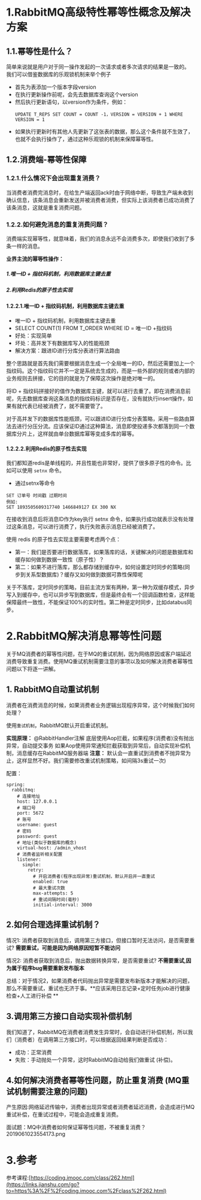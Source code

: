 # 1.RabbitMQ高级特性幂等性概念及解决方案

## 1.1.幂等性是什么？

简单来说就是用户对于同一操作发起的一次请求或者多次请求的结果是一致的。  
我们可以借鉴数据库的乐观锁机制来举个例子

* 首先为表添加一个版本字段version
* 在执行更新操作前呢，会先去数据库查询这个version
* 然后执行更新语句，以version作为条件，例如：
  ```
  UPDATE T_REPS SET COUNT = COUNT -1，VERSION = VERSION + 1 WHERE VERSION = 1
  ```
* 如果执行更新时有其他人先更新了这张表的数据，那么这个条件就不生效了，也就不会执行操作了，通过这种乐观锁的机制来保障幂等性。

## 1.2.消费端-幂等性保障

### 1.2.1.什么情况下会出现重复消费？

当消费者消费完消息时，在给生产端返回ack时由于网络中断，导致生产端未收到确认信息，该条消息会重新发送并被消费者消费，但实际上该消费者已成功消费了该条消息，这就是重复消费问题。

### 1.2.2.如何避免消息的重复消费问题？

消费端实现幂等性，就意味着，我们的消息永远不会消费多次，即使我们收到了多条一样的消息。

**业界主流的幂等性操作：**

##### 1.唯一ID + 指纹码机制，利用数据库主键去重

##### 2.利用Redis的原子性去实现

#### 1.2.2.1.唯一ID + 指纹码机制，利用数据库主键去重

* 唯一ID + 指纹码机制，利用数据库主键去重
* SELECT COUNT\(1\) FROM T\_ORDER WHERE ID = 唯一ID +指纹码
* 好处：实现简单
* 坏处：高并发下有数据库写入的性能瓶颈
* 解决方案：跟进ID进行分库分表进行算法路由

整个思路就是首先我们需要根据消息生成一个全局唯一的ID，然后还需要加上一个指纹码。这个指纹码它并不一定是系统去生成的，而是一些外部的规则或者内部的业务规则去拼接，它的目的就是为了保障这次操作是绝对唯一的。

将ID + 指纹码拼接好的值作为数据库主键，就可以进行去重了。即在消费消息前呢，先去数据库查询这条消息的指纹码标识是否存在，没有就执行insert操作，如果有就代表已经被消费了，就不需要管了。

对于高并发下的数据库性能瓶颈，可以跟进ID进行分库分表策略，采用一些路由算法去进行分压分流。应该保证ID通过这种算法，消息即使投递多次都落到同一个数据库分片上，这样就由单台数据库幂等变成多库的幂等。

#### 1.2.2.2.利用Redis的原子性去实现

我们都知道redis是单线程的，并且性能也非常好，提供了很多原子性的命令。比如可以使用 `setnx` 命令。

* 通过setnx等命令

```
SET 订单号 时间戳 过期时间
例如:
SET 1893505609317740 1466849127 EX 300 NX
```

在接收到消息后将消息ID作为key执行 setnx 命令，如果执行成功就表示没有处理过这条消息，可以进行消费了，执行失败表示消息已经被消费了。

使用 redis 的原子性去实现主要需要考虑两个点：

* 第一：我们是否要进行数据落库，如果落库的话，关键解决的问题是数据库和缓存如何做到数据一致性（原子性）？
* 第二：如果不进行落库，那么都存储到缓存中，如何设置定时同步的策略\(同步到关系型数据库\)？缓存又如何做到数据可靠性保障呢

关于不落库，定时同步的策略，目前主流方案有两种，第一种为双缓存模式，异步写入到缓存中，也可以异步写到数据库，但是最终会有一个回调函数检查，这样能保障最终一致性，不能保证100%的实时性。第二种是定时同步，比如databus同步。

# 2.RabbitMQ解决消息幂等性问题

关于MQ消费者的幂等性问题，在于MQ的重试机制，因为网络原因或客户端延迟消费导致重复消费。使用MQ重试机制需要注意的事项以及如何解决消费者幂等性问题以下将逐一讲解。

## 1. RabbitMQ自动重试机制

消费者在消费消息的时候，如果消费者业务逻辑出现程序异常，这个时候我们如何处理？

使用`重试机制`，RabbitMQ默认开启重试机制。

**实现原理：**
@RabbitHandler注解 底层使用Aop拦截，如果程序(消费者)没有抛出异常，自动提交事务
如果Aop使用异常通知拦截获取到异常后，自动实现补偿机制，消息缓存在RabbitMQ服务器端
**注意：**
默认会一直重试到消费者不抛异常为止，这样显然不好。我们需要修改重试机制策略，如间隔3s重试一次)

配置：

```
spring:
  rabbitmq:
    # 连接地址
    host: 127.0.0.1
    # 端口号
    port: 5672
    # 账号
    username: guest
    # 密码
    password: guest
    # 地址(类似于数据库的概念)
    virtual-host: /admin_vhost
    # 消费者监听相关配置
    listener:
      simple:
        retry:
          # 开启消费者(程序出现异常)重试机制，默认开启并一直重试
          enabled: true
          # 最大重试次数
          max-attempts: 5
          # 重试间隔时间(毫秒)
          initial-interval: 3000

```
## 2.如何合理选择重试机制？
情况1: 消费者获取到消息后，调用第三方接口，但接口暂时无法访问，是否需要重试? **需要重试，可能是因为网络原因短暂不能访问**

情况2: 消费者获取到消息后，抛出数据转换异常，是否需要重试? **不需要重试,因为属于程序bug需要重新发布版本**


总结：对于情况2，如果消费者代码抛出异常是需要发布新版本才能解决的问题，那么不需要重试，重试也无济于事。**应该采用日志记录+定时任务job进行健康检查+人工进行补偿**

## 3.调用第三方接口自动实现补偿机制

我们知道了，RabbitMQ在消费者消费发生异常时，会自动进行补偿机制，所以我们（消费者）在调用第三方接口时，可以根据返回结果判断是否成功：

* 成功：正常消费
* 失败：手动抛处一个异常，这时RabbitMQ自动给我们做重试 (补偿)。

## 4.如何解决消费者幂等性问题，防止重复消费 (**MQ重试机制需要注意的问题**)

产生原因:网络延迟传输中，消费者出现异常或者消费者延迟消费，会造成进行MQ重试补偿，在重试过程中，可能会造成重复消费。

面试题：MQ中消费者如何保证幂等性问题，不被重复消费？
2019061023554173.png


# 3.参考

参考课程:[https://coding.imooc.com/class/262.html](https://links.jianshu.com/go?to=https%3A%2F%2Fcoding.imooc.com%2Fclass%2F262.html)

